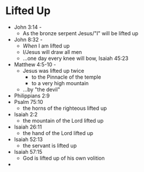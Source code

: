 # Lifted Up

* John 3:14 - 
  * As the bronze serpent Jesus/"I" will be lifted up
* John 8:32 - 
  * _When_ I am lifted up
  * I/Jesus will draw all men
  * ...one day every knee will bow, Isaiah 45:23
* Matthew 4:5-10 - 
  * Jesus was lifted up twice
    * to the Pinnacle of the temple
    * to a very high mountain
  * ...by "the devil"
* Philippians 2:9
* Psalm 75:10
  * the horns of the righteous lifted up
* Isaiah 2:2
  * the mountain of the Lord lifted up
* Isaiah 26:11
  * the hand of the Lord lifted up
* Isaiah 52:13
  * the servant is lifted up
* Isaiah 57:15
  * God is lifted up of his own volition
* 